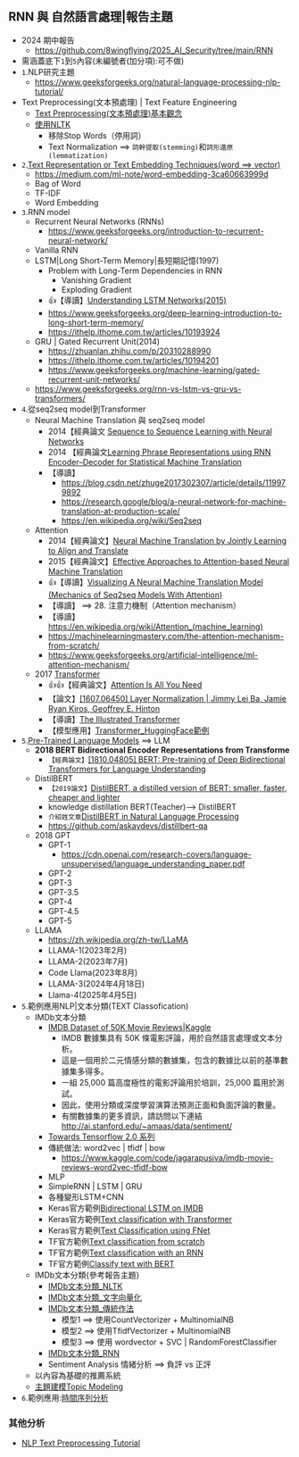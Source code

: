 ## RNN 與 自然語言處理|報告主題
- 2024 期中報告
  - https://github.com/8wingflying/2025_AI_Security/tree/main/RNN 
- 需涵蓋底下`1`到`5`內容(未編號者(加分項):可不做)
- `1`.NLP研究主題
  - https://www.geeksforgeeks.org/natural-language-processing-nlp-tutorial/ 
- Text Preprocessing(文本預處理) | Text Feature Engineering
  - [Text Preprocessing(文本預處理)基本觀念](TextPreprocessing.md)
  - [使用NLTK](IMDb文本分類_NLTK.md)
    - 移除Stop Words（停用詞）
    - Text Normalization ==> `詞幹提取(stemming)`和`詞形還原(lemmatization)`
- `2`.[Text Representation or Text Embedding Techniques(word ==> vector) ](NLP_WordVector.md)
  - https://medium.com/ml-note/word-embedding-3ca60663999d
  - Bag of Word
  - TF-IDF
  - Word Embedding 
- `3`.RNN model 
  - Recurrent Neural Networks (RNNs)
    - https://www.geeksforgeeks.org/introduction-to-recurrent-neural-network/
  - Vanilla RNN
  - LSTM|Long Short-Term Memory|長短期記憶(1997)
    - Problem with Long-Term Dependencies in RNN
      - Vanishing Gradient
      - Exploding Gradient 
    - 👍【導讀】[Understanding LSTM Networks(2015)](https://colah.github.io/posts/2015-08-Understanding-LSTMs/)
    - https://www.geeksforgeeks.org/deep-learning-introduction-to-long-short-term-memory/
    - https://ithelp.ithome.com.tw/articles/10193924 
  - GRU | Gated Recurrent Unit(2014)
    - https://zhuanlan.zhihu.com/p/20310288990
    - https://ithelp.ithome.com.tw/articles/10194201
    - https://www.geeksforgeeks.org/machine-learning/gated-recurrent-unit-networks/
  - https://www.geeksforgeeks.org/rnn-vs-lstm-vs-gru-vs-transformers/
- `4`.從seq2seq model到Transformer
  - Neural Machine Translation 與 seq2seq model
    - 2014【經典論文 [Sequence to Sequence Learning with Neural Networks](https://arxiv.org/abs/1409.3215)
    - 2014 【經典論文[Learning Phrase Representations using RNN Encoder–Decoder for Statistical Machine Translation](https://emnlp2014.org/papers/pdf/EMNLP2014179.pdf)
    - 【導讀】
      - https://blog.csdn.net/zhuge2017302307/article/details/119979892
      - https://research.google/blog/a-neural-network-for-machine-translation-at-production-scale/
      - https://en.wikipedia.org/wiki/Seq2seq
  - Attention
    - 2014【經典論文】[Neural Machine Translation by Jointly Learning to Align and Translate](https://arxiv.org/abs/1409.0473)
    - 2015【經典論文】[Effective Approaches to Attention-based Neural Machine Translation](https://arxiv.org/abs/1508.04025)
    - 👍【導讀】[Visualizing A Neural Machine Translation Model (Mechanics of Seq2seq Models With Attention)](https://jalammar.github.io/visualizing-neural-machine-translation-mechanics-of-seq2seq-models-with-attention/)
    - 【導讀】 ==> 28. 注意力機制（Attention mechanism）
    - 【導讀】 https://en.wikipedia.org/wiki/Attention_(machine_learning)
    - https://machinelearningmastery.com/the-attention-mechanism-from-scratch/
    - https://www.geeksforgeeks.org/artificial-intelligence/ml-attention-mechanism/
  - 2017 [Transformer](Transformer.md)
    - 👍👍【經典論文】[Attention Is All You Need](https://arxiv.org/abs/1706.03762)
    - 【論文】[[1607.06450] Layer Normalization | Jimmy Lei Ba, Jamie Ryan Kiros, Geoffrey E. Hinton](https://arxiv.org/abs/1607.06450)
    - 【導讀】[The Illustrated Transformer](https://jalammar.github.io/illustrated-transformer/)
    - 【模型應用】[Transformer_HuggingFace範例](Transformer_HuggingFace範例.md)
- `5`.[Pre-Trained Language Models](Pre-Trained_Language_Models.md) ==> LLM
  - **2018 BERT Bidirectional Encoder Representations from Transforme**
    - `【經典論文】`[[1810.04805] BERT: Pre-training of Deep Bidirectional Transformers for Language Understanding](https://arxiv.org/abs/1810.04805)
  - DistilBERT
    - `【2019論文】`[DistilBERT, a distilled version of BERT: smaller, faster, cheaper and lighter](https://arxiv.org/abs/1910.01108)
    - knowledge distillation   BERT(Teacher)--> DistilBERT
    - `介紹姓文章`[DistilBERT in Natural Language Processing](https://www.geeksforgeeks.org/nlp/distilbert-in-natural-language-processing/)
    - https://github.com/askaydevs/distillbert-qa
   - 2018 GPT
     - GPT-1
       - https://cdn.openai.com/research-covers/language-unsupervised/language_understanding_paper.pdf
     - GPT-2
     - GPT-3
     - GPT-3.5
     - GPT-4
     - GPT-4.5 
     - GPT-5 
   - LLAMA
     - https://zh.wikipedia.org/zh-tw/LLaMA
     - LLAMA-1(2023年2月)
     - LLAMA-2(2023年7月)
     - Code Llama(2023年8月)
     - LLAMA-3(2024年4月18日)
     - Llama-4(2025年4月5日) 
- `5`.範例應用NLP|文本分類(TEXT Classofication)
  - IMDb文本分類
    - [IMDB Dataset of 50K Movie Reviews|Kaggle](https://www.kaggle.com/datasets/lakshmi25npathi/imdb-dataset-of-50k-movie-reviews)
      - IMDB 數據集具有 50K 條電影評論，用於自然語言處理或文本分析。
      - 這是一個用於二元情感分類的數據集，包含的數據比以前的基準數據集多得多。
      - 一組 25,000 篇高度極性的電影評論用於培訓，25,000 篇用於測試。
      - 因此，使用分類或深度學習演算法預測正面和負面評論的數量。
      - 有關數據集的更多資訊，請訪問以下連結 http://ai.stanford.edu/~amaas/data/sentiment/
    - [Towards Tensorflow 2.0 系列](https://ithelp.ithome.com.tw/users/20119971/ironman/2254?page=1)
    - 傳統做法: word2vec | tfidf | bow
      - https://www.kaggle.com/code/jagarapusiva/imdb-movie-reviews-word2vec-tfidf-bow
    - MLP
    - SimpleRNN | LSTM | GRU
    - 各種變形LSTM+CNN
    - Keras官方範例[Bidirectional LSTM on IMDB](https://keras.io/examples/nlp/bidirectional_lstm_imdb/)
    - Keras官方範例[Text classification with Transformer](https://keras.io/examples/nlp/text_classification_with_transformer/)
    - Keras官方範例[Text Classification using FNet](https://keras.io/examples/nlp/fnet_classification_with_keras_hub/)
    - TF官方範例[Text classification from scratch](https://keras.io/examples/nlp/text_classification_from_scratch/)
    - TF官方範例[Text classification with an RNN ](https://www.tensorflow.org/text/tutorials/text_classification_rnn)
    - TF官方範例[Classify text with BERT](https://www.tensorflow.org/text/tutorials/classify_text_with_bert)
  - IMDb文本分類{參考報告主題}
    - [IMDb文本分類_NLTK](IMDb文本分類_NLTK.md)
    - [IMDb文本分類_文字向量化](IMDb文本分類_文字向量化.md)
    - [IMDb文本分類_傳統作法](IMDb文本分類_傳統作法.md)
      - 模型1 ==> 使用CountVectorizer + MultinomialNB
      - 模型2 ==> 使用TfidfVectorizer + MultinomialNB
      - 模型3 ==> 使用 wordvector + SVC | RandomForestClassifier
    - [IMDb文本分類_RNN](IMDb文本分類_RNN.md)
    - Sentiment Analysis 情緒分析 ==> 負評 vs 正評
  - 以內容為基礎的推薦系統
  - [主題建模Topic Modeling](TopicModeling主題建模.md)
- `6`.範例應用:[時間序列分析](時間序列分析.md)
### 其他分析
- [NLP Text Preprocessing Tutorial](https://www.kaggle.com/code/rudraneelsannigrahi/nlp-text-preprocessing-tutorial)
